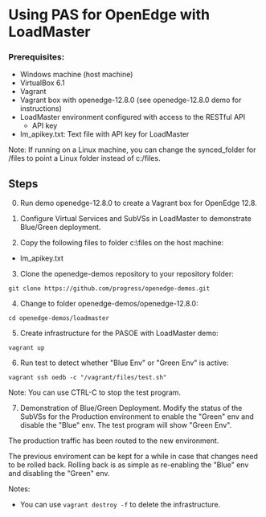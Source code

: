 # Using PAS for OpenEdge with LoadMaster

### Prerequisites:
* Windows machine (host machine)
* VirtualBox 6.1
* Vagrant
* Vagrant box with openedge-12.8.0 (see openedge-12.8.0 demo for instructions)
* LoadMaster environment configured with access to the RESTful API
    * API key
* lm_apikey.txt: Text file with API key for LoadMaster 

Note: If running on a Linux machine, you can change the synced_folder for /files to point a Linux folder instead of c:/files.

## Steps
0. Run demo openedge-12.8.0 to create a Vagrant box for OpenEdge 12.8.

1. Configure Virtual Services and SubVSs in LoadMaster to demonstrate Blue/Green deployment.

2. Copy the following files to folder c:\files on the host machine:
* lm_apikey.txt

3. Clone the openedge-demos repository to your repository folder:
~~~
git clone https://github.com/progress/openedge-demos.git
~~~

4. Change to folder openedge-demos/openedge-12.8.0:
~~~
cd openedge-demos/loadmaster
~~~

5. Create infrastructure for the PASOE with LoadMaster demo:
~~~
vagrant up
~~~

6. Run test to detect whether "Blue Env" or "Green Env" is active:
~~~
vagrant ssh oedb -c "/vagrant/files/test.sh"
~~~

Note: You can use CTRL-C to stop the test program.

7. Demonstration of Blue/Green Deployment. Modify the status of the SubVSs for the Production environment to enable the "Green" env and disable the "Blue" env. The test program will show "Green Env".

The production traffic has been routed to the new environment.

The previous enviroment can be kept for a while in case that changes need to be rolled back. Rolling back is as simple as re-enabling the "Blue" env and disabling the "Green" env.

Notes:
* You can use `vagrant destroy -f` to delete the infrastructure.
